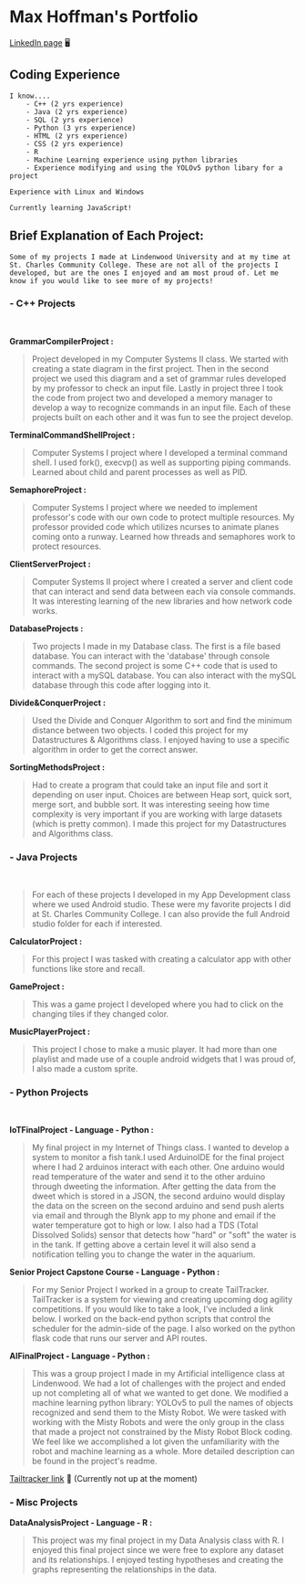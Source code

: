# Max Hoffman's Portfolio

[LinkedIn page](https://www.linkedin.com/in/max-hoffman-543714312/?trk=opento_sprofile_topcard) :desktop_computer:

## Coding Experience

    I know....
        - C++ (2 yrs experience)
        - Java (2 yrs experience)
        - SQL (2 yrs experience)
        - Python (3 yrs experience)
        - HTML (2 yrs experience)
        - CSS (2 yrs experience)
        - R
        - Machine Learning experience using python libraries
        - Experience modifying and using the YOLOv5 python libary for a project

    Experience with Linux and Windows

    Currently learning JavaScript!

## Brief Explanation of Each Project:

    Some of my projects I made at Lindenwood University and at my time at St. Charles Community College. These are not all of the projects I developed, but are the ones I enjoyed and am most proud of. Let me know if you would like to see more of my projects!

### - C++ Projects

<br/>

**GrammarCompilerProject :**
<br/>

> Project developed in my Computer Systems II class. We started with creating a state diagram in the first project. Then in the second project we used this diagram and a set of grammar rules developed by my professor to check an input file. Lastly in project three I took the code from project two and developed a memory manager to develop a way to recognize commands in an input file. Each of these projects built on each other and it was fun to see the project develop.

**TerminalCommandShellProject :**
<br/>

> Computer Systems I project where I developed a terminal command shell. I used fork(), execvp() as well as supporting piping commands. Learned about child and parent processes as well as PID.

**SemaphoreProject :**
<br/>

> Computer Systems I project where we needed to implement professor's code with our own code to protect multiple resources. My professor provided code which utilizes ncurses to animate planes coming onto a runway. Learned how threads and semaphores work to protect resources.

**ClientServerProject :**
<br/>

> Computer Systems II project where I created a server and client code that can interact and send data between each via console commands. It was interesting learning of the new libraries and how network code works.

**DatabaseProjects :**
<br/>

> Two projects I made in my Database class. The first is a file based database. You can interact with the 'database' through console commands. The second project is some C++ code that is used to interact with a mySQL database. You can also interact with the mySQL database through this code after logging into it.

**Divide&ConquerProject :**
<br/>

> Used the Divide and Conquer Algorithm to sort and find the minimum distance between two objects. I coded this project for my Datastructures & Algorithms class. I enjoyed having to use a specific algorithm in order to get the correct answer.

**SortingMethodsProject :**
<br/>

> Had to create a program that could take an input file and sort it depending on user input. Choices are between Heap sort, quick sort, merge sort, and bubble sort. It was interesting seeing how time complexity is very important if you are working with large datasets (which is pretty common). I made this project for my Datastructures and Algorithms class.

### - Java Projects

<br/>

> For each of these projects I developed in my App Development class where we used Android studio. These were my favorite projects I did at St. Charles Community College. I can also provide the full Android studio folder for each if interested.

**CalculatorProject :**
<br/>

> For this project I was tasked with creating a calculator app with other functions like store and recall.

**GameProject :**
<br/>

> This was a game project I developed where you had to click on the changing tiles if they changed color.

**MusicPlayerProject :**
<br/>

> This project I chose to make a music player. It had more than one playlist and made use of a couple android widgets that I was proud of, I also made a custom sprite.

### - Python Projects

<br/>

**IoTFinalProject - Language - Python :**
<br/>

> My final project in my Internet of Things class. I wanted to develop a system to monitor a fish tank.I used ArduinoIDE for the final project where I had 2 arduinos interact with each other. One arduino would read temperature of the water and send it to the other arduino through dweeting the information. After getting the data from the dweet which is stored in a JSON, the second arduino would display the data on the screen on the second arduino and send push alerts via email and through the Blynk app to my phone and email if the water temperature got to high or low. I also had a TDS (Total Dissolved Solids) sensor that detects how "hard" or "soft" the water is in the tank. If getting above a certain level it will also send a notification telling you to change the water in the aquarium.

**Senior Project Capstone Course - Language - Python :**
<br/>

> For my Senior Project I worked in a group to create TailTracker. TailTracker is a system for viewing and creating upcoming dog agility competitions. If you would like to take a look, I've included a link below. I worked on the back-end python scripts that control the scheduler for the admin-side of the page. I also worked on the python flask code that runs our server and API routes.

**AIFinalProject - Language - Python :**
<br/>

> This was a group project I made in my Artificial intelligence class at Lindenwood. We had a lot of challenges with the project and ended up not completing all of what we wanted to get done. We modified a machine learning python library: YOLOv5 to pull the names of objects recognized and send them to the Misty Robot. We were tasked with working with the Misty Robots and were the only group in the class that made a project not constrained by the Misty Robot Block coding. We feel like we accomplished a lot given the unfamiliarity with the robot and machine learning as a whole. More detailed description can be found in the project's readme.

[Tailtracker link](https://tailtracker.ddns.net/login) :paw_prints:
(Currently not up at the moment)

### - Misc Projects

**DataAnalysisProject - Language - R :**
<br/>

> This project was my final project in my Data Analysis class with R. I enjoyed this final project since we were free to explore any dataset and its relationships. I enjoyed testing hypotheses and creating the graphs representing the relationships in the data.
